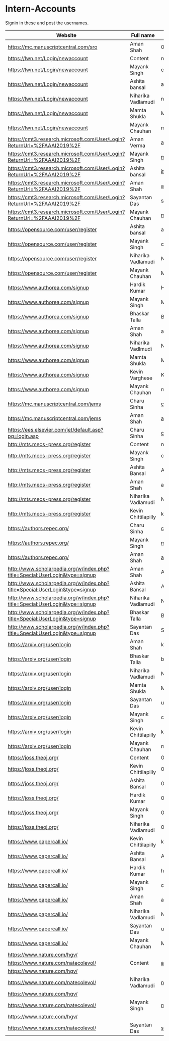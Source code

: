 # Intern-Accounts
Signin in these and post the usernames.


| Website                                | Full name     | User Name     | Mail Id       | 
| -------------                          | ------------- | ------------- | ------------- |
| https://mc.manuscriptcentral.com/sro   | Aman Shah  | 0000-0002-9739-360X  | aman.shah008@gmail.com  |
| https://lwn.net/Login/newaccount       | Content  | nightwarrior-xxx  | Content  |
| https://lwn.net/Login/newaccount       | Mayank Singh  | code-monk08  | mayank.singh081997@gmail.com  |
| https://lwn.net/Login/newaccount       | Ashita bansal  | ashitabansal  | itsashitabansal@gmail.com  |
| https://lwn.net/Login/newaccount       | Niharika Vadlamudi  | neeha789  | niharika11988@gmail.com  |
| https://lwn.net/Login/newaccount       | Mamta Shukla  | Mamta  | Content  |
| https://lwn.net/Login/newaccount       | Mayank Chauhan  | mayankchauhan  | mayankchauhan971@gmail.com  |
| https://cmt3.research.microsoft.com/User/Login?ReturnUrl=%2FAAAI2019%2F  | Aman Verma  | amanv1999@gmail.com  | amanv1999@gmail.com  |
| https://cmt3.research.microsoft.com/User/Login?ReturnUrl=%2FAAAI2019%2F  | Mayank Singh  | mayank.singh081997@gmail.com  | mayank.singh081997@gmail.com  |
| https://cmt3.research.microsoft.com/User/Login?ReturnUrl=%2FAAAI2019%2F  | Ashita bansal  | itsashitabansal@gmail.com  | itsashitabansal@gmail.com  |
| https://cmt3.research.microsoft.com/User/Login?ReturnUrl=%2FAAAI2019%2F  | Aman Shah  | aman.shah008@gmail.com  | aman.shah008@gmail.com  |
| https://cmt3.research.microsoft.com/User/Login?ReturnUrl=%2FAAAI2019%2F  | Sayantan Das  | sayantandas30011998@gmail.com  | santaclaus30011998@gmail.com  |
https://cmt3.research.microsoft.com/User/Login?ReturnUrl=%2FAAAI2019%2F  | Mayank Chauhan  | mayankchauhan971@gmail.com  | mayankchauhan971@gmail.com
| https://opensource.com/user/register   | Ashita bansal   | ashita bansal   | itsashitabansal@gmail.com   |
| https://opensource.com/user/register   | Mayank Singh    | code-monk08   | mayank.singh081997@gmail.com   |
| https://opensource.com/user/register   | Niharika Vadlamudi   | Niharika Vadlamudi   | niharika11988@gmail.com   |
| https://opensource.com/user/register   | Mayank Chauhan   | Mayank chauhan   | mayankchauhan971@gmail.com   |
| https://www.authorea.com/signup   | Hardik Kumar   | Hardik Kumar   | hardik.kumar2@gmail.com   |
| https://www.authorea.com/signup   | Mayank Singh   | Mayank Singh   | mayank.singh081997@gmail.com   |
| https://www.authorea.com/signup   | Bhaskar Talla   | Bhaskar Talla   | bb7talla@gmail.com   |
| https://www.authorea.com/signup   | Aman Shah   | aman shah   | aman.shah008@gmail.com    |
| https://www.authorea.com/signup   | Niharika Vadlmudi   | Niharika Vadlmudi   | niharika11988@gmail.com   |
| https://www.authorea.com/signup   | Mamta Shukla   | Mamta Shukla   | Content   |
| https://www.authorea.com/signup   | Kevin Varghese   | Kevin Varghese   | ckevinvarghese1998@gmail.com   |
| https://www.authorea.com/signup   | Mayank Chauhan   | mayankchauhan   | mayankchauhan971@gmail.com   |
| https://mc.manuscriptcentral.com/jems   | Charu Sinha   | charu2mail@gmail.com   | charu2mail@gmail.com   |
| https://mc.manuscriptcentral.com/jems   | Aman Shah   | aman.shah008@gmail.com   | aman.shah008@gmail.com   |
| https://ees.elsevier.com/jet/default.asp?pg=login.asp  |  Charu Sinha   | charu2mail@gmail.com   | charu2mail@gmail.com   |
| http://mts.mecs-press.org/register   | Content   | nightwarrior-xxx   | Content   |
| http://mts.mecs-press.org/register   | Mayank Singh     | code-monk08   | mayank.singh081997@gmail.com   |
| http://mts.mecs-press.org/register   |  Ashita Bansal   | Ashita   | itsashitabansal@gmail.com   |
| http://mts.mecs-press.org/register   |  Aman Shah    | amanshah   | aman.shah008@gmail.com   |
| http://mts.mecs-press.org/register   | Niharika Vadlamudi   | Niharika Vadlamudi   | niharika11988@gmail.com   |
| http://mts.mecs-press.org/register   | Kevin Chittilapilly    | kevin   | Content   |
| https://authors.repec.org/   | Charu Sinha   | charu2mail@gmail.com(psi834)  | charu2mail@gmail.com   |
| https://authors.repec.org/   | Mayank Singh    | mayank.singh081997@gmail.com(psi835)   | mayank.singh081997@gmail.com   |
| https://authors.repec.org/   | Aman Shah   | aman.shah008@gmail.com(psh1043)   | aman.shah008@gmail.com   |
| http://www.scholarpedia.org/w/index.php?title=Special:UserLogin&type=signup   | Aman Shah   | Aman_shah   | aman.shah008@gmail.com   |
| http://www.scholarpedia.org/w/index.php?title=Special:UserLogin&type=signup   | Ashita Bansal   | Ashita_Bansal   | itsashitabansal@gmail.com   |
| http://www.scholarpedia.org/w/index.php?title=Special:UserLogin&type=signup   | Niharika Vadlamudi   | Niharika_Vadlamudi   | niharika11988@gmail.com   |
| http://www.scholarpedia.org/w/index.php?title=Special:UserLogin&type=signup   | Bhaskar Talla   | Bhaskar_talla_balakisan   | bb7talla@gmail.com   |
| http://www.scholarpedia.org/w/index.php?title=Special:UserLogin&type=signup   | Sayantan Das    | Sayantan_Das   | santaclaus30011998@gmail.com   |
| https://arxiv.org/user/login   | Aman Shah   | kakashi3598   | aman.shah008@gmail.com   |
| https://arxiv.org/user/login   | Bhaskar Talla   | bhaskartalla   | bb7talla@gmail.com   |
| https://arxiv.org/user/login   | Niharika Vadlamudi     | Niharika Vadlamudi   | niharika11988@gmail.com   |
| https://arxiv.org/user/login   | Mamta Shukla    | Mamta29   | Content   |
| https://arxiv.org/user/login   | Sayantan Das   | ucalyptus   | santaclaus30011998@gmail.com   |
| https://arxiv.org/user/login   | Mayank Singh   | code-monk08   |  mayank.singh081997@gmail.com   |
| https://arxiv.org/user/login   | Kevin Chittilapilly    | kevin#1998   | Content   |
| https://arxiv.org/user/login   | Mayank Chauhan    | mayankchauhan   | mayankchauhan971@gmail.com   |
|  https://joss.theoj.org/    | Content   | 0000-0002-0087-5347   | Content   |
|  https://joss.theoj.org/    | Kevin Chittilapilly   | 0000-0001-6268-0601   | Content   |
|  https://joss.theoj.org/    | Ashita Bansal   | 0000-0001-9649-1809   | itsashitabansal@gmail.com   |
|  https://joss.theoj.org/    | Hardik Kumar   | 0000-0002-1092-611X   | hardik.kumar2@gmail.com   |
|  https://joss.theoj.org/    | Mayank Singh   | 0000-0003-4108-424X   |  mayank.singh081997@gmail.com   |
|  https://joss.theoj.org/    | Niharika Vadlamudi   | 0000-0001-6596-428X   | niharika11988@gmail.com   |
|  https://www.papercall.io/    | Kevin Chittilapilly   |  kevin  | Content   |
|  https://www.papercall.io/    | Ashita Bansal   |  Ashita Bansal  | itsashitabansal@gmail.com   |
|  https://www.papercall.io/    | Hardik Kumar   |  hardikkumar  |  hardik.kumar2@gmail.com     |
|  https://www.papercall.io/    | Mayank Singh   |  code-monk08  |  mayank.singh081997@gmail.com    |
|  https://www.papercall.io/    | Aman Shah   |  aman-shah  | aman.shah008@gmail.com   |
|  https://www.papercall.io/    | Niharika Vadlamudi   |  NV  | niharika11988@gmail.com   |
|  https://www.papercall.io/    | Sayantan Das    |  ucalyptus  |  santaclaus30011998@gmail.com   |
|  https://www.papercall.io/    | Mayank Chauhan  |  Mayank  | mayankchauhan971@gmail.com   |
|  https://www.nature.com/hgv/
https://www.nature.com/natecolevol/  | Content   |  amanv1999@gmail.com  | amanv1999@gmail.com   |
|  https://www.nature.com/hgv/
https://www.nature.com/natecolevol/  | Niharika Vadlamudi   |  niharika11988@gmail.com  | niharika11988@gmail.com   |
|  https://www.nature.com/hgv/
https://www.nature.com/natecolevol/  | Mayank Singh   |  mayank.singh081997@gmail.com  | mayank.singh081997@gmail.com   |
|  https://www.nature.com/hgv/
https://www.nature.com/natecolevol/  | Sayantan Das   |  sayantandas30011998@gmail.com  | santaclaus30011998@gmail.com   |
